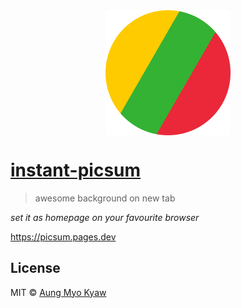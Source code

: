 <div align="center">
  <img src="./assets/picsum.png" alt="picsum.pages.dev" align="center" width="200">
</div>

# [instant-picsum](https://picsum.pages.dev)

> awesome background on new tab

_*set it as homepage on your favourite browser*_

https://picsum.pages.dev

## License

MIT © [Aung Myo Kyaw](https://github.com/AungMyoKyaw)
